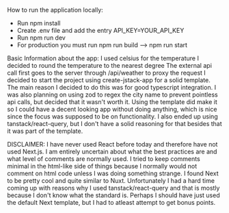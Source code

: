 How to run the application locally:
- Run npm install
- Create .env file and add the entry API_KEY=YOUR_API_KEY
- Run npm run dev
- For production you must run npm run build --> npm run start

Basic Information about the app:
I used celsius for the temperature
I decided to round the temperature to the nearest degree
The external api call first goes to the server through /api/weather to proxy the request
I decided to start the project using create-jstack-app for a solid template. The main reason I decided to do this was for good typescript integration. I was also planning on using zod to regex the city name to prevent pointless api calls, but decided that it wasn't worth it. Using the template did make it so I could have a decent looking app without doing anything, which is nice since the focus was supposed to be on functionality.
I also ended up using tanstack/react-query, but I don't have a solid reasoning for that besides that it was part of the template.

DISCLAIMER:
I have never used React before today and therefore have not used Next.js. I am entirely uncertain about what the best practices are and what level of comments are normally used. I tried to keep comments minimal in the html-like side of things because I normally would not comment on html code unless I was doing something strange.
I found Next to be pretty cool and quite similar to Nuxt.
Unfortunately I had a hard time coming up with reasons why I used tanstack/react-query and that is mostly because I don't know what the standard is. Perhaps I should have just used the default Next template, but I had to atleast attempt to get bonus points.